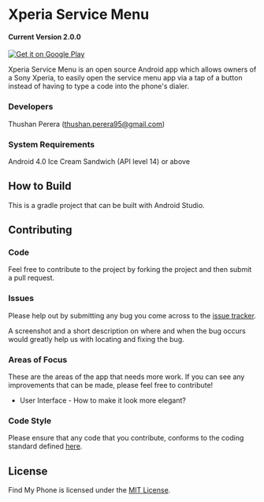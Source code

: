 # Xperia Service Menu
#### Current Version 2.0.0
<a href='https://play.google.com/store/apps/details?id=com.thunderboltsoft.xperiaservicemenu&pcampaignid=MKT-Other-global-all-co-prtnr-py-PartBadge-Mar2515-1'><img alt='Get it on Google Play' src='https://play.google.com/intl/en_us/badges/images/generic/en_badge_web_generic.png'/></a>

Xperia Service Menu is an open source Android app which allows owners of a Sony Xperia, to easily open the service menu app via a tap of a button instead of having to type a code into the phone's dialer.

### Developers
Thushan Perera (thushan.perera95@gmail.com)

### System Requirements
Android 4.0 Ice Cream Sandwich (API level 14) or above

## How to Build
This is a gradle project that can be built with Android Studio.

## Contributing

### Code
Feel free to contribute to the project by forking the project and then submit a pull request.

### Issues
Please help out by submitting any bug you come across to the <a href="https://github.com/kaozgamer/XperiaServiceMenu/issues">issue tracker</a>.

A screenshot and a short description on where and when the bug occurs would greatly help us with locating and fixing the bug.

### Areas of Focus
These are the areas of the app that needs more work. If you can see any improvements that can be made, please feel free to contribute!
<ul>
<li>User Interface - How to make it look more elegant?</li>
</ul>

### Code Style
Please ensure that any code that you contribute, conforms to the coding standard defined <a href="https://source.android.com/source/code-style.html">here</a>.

## License
Find My Phone is licensed under the <a href="https://raw.githubusercontent.com/kaozgamer/XperiaServiceMenu/new/master/LICENSE">MIT License</a>.
